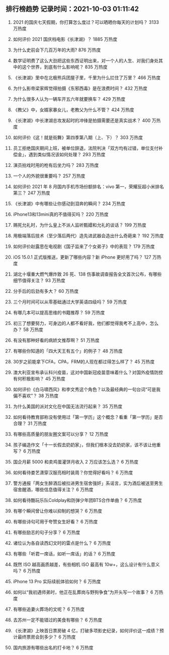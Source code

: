 
## 排行榜趋势 记录时间：2021-10-03 01:11:42
  
  1. 2021 的国庆七天假期，你打算怎么度过？可以晒晒你每天的计划吗？ 3133 万热度
    
  2. 如何评价 2021 国庆档电影《长津湖》？ 1885 万热度
    
  3. 为什么史前会下几百万年的大雨? 876 万热度
    
  4. 数学证明费了这么大劲把这些东西证明出来，对一个人的人生、对我们身处其中的这个世界，到底有什么影响呢？ 835 万热度
    
  5. 《长津湖》里中在北极熊兵团屋子里，千里为什么拦住了万里？ 466 万热度
    
  6. 为什么影帝梁家辉觉得拍摄《东邪西毒》是在浪费时间？ 432 万热度
    
  7. 为什么很多人认为一辆车开五六年就要换车？ 429 万热度
    
  8. 《教父》中，女婿家暴女儿，老教父为什么不管？ 424 万热度
    
  9. 《长津湖》中长津湖总攻发起时的冲锋是拍摄需要还是真实战术？ 400 万热度
    
  10. 如何评价《这！就是街舞》第四季第八期（上、下）？ 303 万热度
    
  11. 员工拒绝国庆期间上班，被单位辞退，法院判决「双方均有过错，单位支付补偿金」，遇到类似情况该如何处理？ 293 万热度
    
  12. 演员拍戏时用的枪有后坐力吗？ 283 万热度
    
  13. 一个人的外貌很重要吗？ 257 万热度
    
  14. 如何评价 2021 年 8 月国内手机市场份额排名：vivo 第一，荣耀反超小米排名第三？ 247 万热度
    
  15. 《长津湖》中有哪些让你感动到泪奔的瞬间？ 234 万热度
    
  16. iPhone13和13mini真的不值得买吗？ 220 万热度
    
  17. 赐死允礼时，为什么皇上不派人监听甄嬛和允礼的谈话？ 199 万热度
    
  18. 用极端落后技术（至少落后两代）造先进武器会造出什么奇葩来？ 192 万热度
    
  19. 如何评价赵露思在电视剧《国子监来了个女弟子》中的表现？ 179 万热度
    
  20. iOS 15.0.1 正式版推送，更新了哪些内容？新 iPhone 更好用了吗？ 127 万热度
    
  21. 湖北十堰重大燃气爆炸致 26 死、138 伤事故调查报告全文首次公布，有哪些细节值得关注？ 93 万热度
    
  22. 分手后的后劲有多大？ 60 万热度
    
  23. 三个月时间可以从零基础通过大学英语四级吗？ 59 万热度
    
  24. 有哪几本可以提高思维的书籍推荐？ 59 万热度
    
  25. 初三了想要努力，可身边的人都不看好我，他们都觉得我考不上高中，怎么办？ 58 万热度
    
  26. 有没有那种好看的病娇文推荐啊？ 51 万热度
    
  27. 有哪些你知道的「四大天王有五个」的例子？ 48 万热度
    
  28. 30岁之前能拿下CFA，CPA，FRM的人现在都过得怎么样了？ 45 万热度
    
  29. 澳大利亚宣布承认科兴疫苗，这对中国新冠疫苗意味着什么？对国外疫情防控有何积极影响？ 45 万热度
    
  30. 如何评价《白马啸西风》和李文秀这个角色？以及最经典的一句台词“可是我偏不喜欢”？ 38 万热度
    
  31. 为什么美国的派对文化在中国无法流行起来？ 35 万热度
    
  32. 如何看待教育部称没有使用过「第一学历」这个概念？看重「第一学历」是否合理？ 31 万热度
    
  33. 有哪些高质量的朋友圈文案可以分享？ 12 万热度
    
  34. 孩子编造作文「十一长假去奶奶家」，但我们根本没去奶奶家，该不该让他重写？ 6 万热度
    
  35. 国企月薪  5000 和卖鸡蛋灌饼月收入 2 万应该怎么选？ 6 万热度
    
  36. 如何看待娄艺潇穿汉服亮相时装周？你觉得好看吗？ 6 万热度
    
  37. 警方通报「两女生醉酒后被拉进男生宿舍强奸」系谣言，实为酒后被送至男生宿舍醒酒，哪些信息值得关注？ 6 万热度
    
  38. 如何看待酷玩乐队Coldplay和防弹少年团BTS合作单曲？ 6 万热度
    
  39. 有哪个瞬间曾让你难以抑制的想哭？ 6 万热度
    
  40. 有哪些诗句可用于夸赞女生好看？ 6 万热度
    
  41. 有哪些励志的句子分享？ 6 万热度
    
  42. 诸位认为各自读西幻文时的雷点是什么？ 6 万热度
    
  43. 有哪些「听君一席话，如听一席话」的话？ 6 万热度
    
  44. 既然 ISO 越高画质越差，有些相机 ISO 最高有 10w+，这么设计有什么意义吗？ 6 万热度
    
  45. iPhone 13 Pro 实际续航体验如何？ 6 万热度
    
  46. 如何以“我初遇师弟时，他正在乱葬岗与野狗争食”为开头写一个故事？ 6 万热度
    
  47. 有哪些追妻火葬场的文呢？ 6 万热度
    
  48. 去苏州一定不能错过的美食有哪些？ 6 万热度
    
  49. 《长津湖》上映首日票房破 4 亿，打破多项影史纪录，如何评价这一成绩？预计最终票房会到多少？ 6 万热度
    
  50. 国内旅游有哪些出名的打卡地？ 6 万热度
    